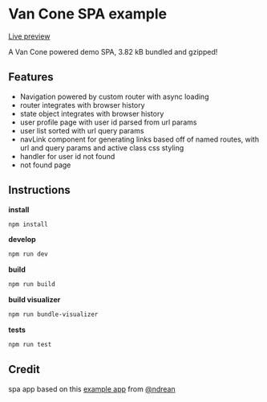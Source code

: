 # Van Cone SPA example

[Live preview](https://codesandbox.io/p/devbox/github/vanjs-org/van/tree/main/addons/van_cone/examples/spa-app)

A Van Cone powered demo SPA, 3.82 kB bundled and gzipped!

## Features

- Navigation powered by custom router with async loading
- router integrates with browser history
- state object integrates with browser history
- user profile page with user id parsed from url params
- user list sorted with url query params
- navLink component for generating links based off of named routes, with url and query params and active class css styling
- handler for user id not found
- not found page

## Instructions

**install**
```bash
npm install
```

**develop**
```bash
npm run dev
```

**build**
```bash
npm run build
```

**build visualizer**
```bash
npm run bundle-visualizer
```

**tests**
```bash
npm run test
```

## Credit
spa app based on this [example app](https://github.com/ndrean/vanjs-dialog-modal) from [@ndrean](https://github.com/ndrean)